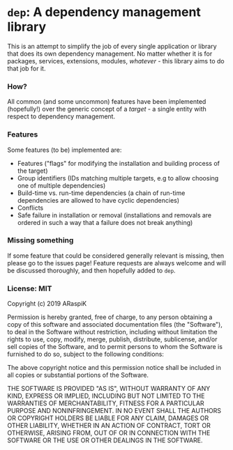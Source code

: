 # `dep`: A dependency management library

This is an attempt to simplify the job of every single application or library
that does its own dependency management. No matter whether it is for packages,
services, extensions, modules, _whatever_ - this library aims to do that job for
it.

### How?
All common (and some uncommon) features have been implemented (hopefully!) over
the generic concept of a _target_ - a single entity with respect to dependency
management.

### Features
Some features (to be) implemented are:
* Features ("flags" for modifying the installation and building process of the
  target)
* Group identifiers (IDs matching multiple targets, e.g to allow choosing one of
  multiple dependencies)
* Build-time vs. run-time dependencies (a chain of run-time dependencies are
  allowed to have cyclic dependencies)
* Conflicts
* Safe failure in installation or removal (installations and removals are
  ordered in such a way that a failure does not break anything)

### Missing something
If some feature that could be considered generally relevant is missing, then
please go to the issues page! Feature requests are always welcome and will be
discussed thoroughly, and then hopefully added to `dep`.

### License: MIT
Copyright (c) 2019 ARaspiK

Permission is hereby granted, free of charge, to any person obtaining a copy
of this software and associated documentation files (the "Software"), to deal
in the Software without restriction, including without limitation the rights
to use, copy, modify, merge, publish, distribute, sublicense, and/or sell
copies of the Software, and to permit persons to whom the Software is
furnished to do so, subject to the following conditions:

The above copyright notice and this permission notice shall be included in all
copies or substantial portions of the Software.

THE SOFTWARE IS PROVIDED "AS IS", WITHOUT WARRANTY OF ANY KIND, EXPRESS OR
IMPLIED, INCLUDING BUT NOT LIMITED TO THE WARRANTIES OF MERCHANTABILITY,
FITNESS FOR A PARTICULAR PURPOSE AND NONINFRINGEMENT. IN NO EVENT SHALL THE
AUTHORS OR COPYRIGHT HOLDERS BE LIABLE FOR ANY CLAIM, DAMAGES OR OTHER
LIABILITY, WHETHER IN AN ACTION OF CONTRACT, TORT OR OTHERWISE, ARISING FROM,
OUT OF OR IN CONNECTION WITH THE SOFTWARE OR THE USE OR OTHER DEALINGS IN THE
SOFTWARE.
